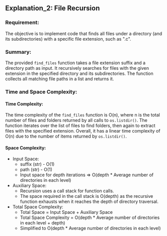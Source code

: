 ## Explanation_2: File Recursion

### Requirement:
The objective is to implement code that finds all files under a directory (and its subdirectories) with a specific file extension, such as ".c".

### Summary:
The provided `find_files` function takes a file extension suffix and a directory path as input. It recursively searches for files with the given extension in the specified directory and its subdirectories. The function collects all matching file paths in a list and returns it.

### Time and Space Complexity:

#### Time Complexity:
The time complexity of the `find_files` function is O(n), where n is the total number of files and folders returned by all calls to `os.listdir()`. The function iterates over the list of files to find folders, then again to extract files with the specified extension. Overall, it has a linear time complexity of O(n) due to the number of items returned by `os.listdir()`.

#### Space Complexity:
- Input Space:
    - suffix (str) - O(1)
    - path (str) - O(1)
    - Input space for depth iterations => O(depth * Average number of directories in each level)
- Auxiliary Space:
    - Recursion uses a call stack for function calls.
    - The space required in the call stack is O(depth) as the recursive function exhausts when it reaches the depth of directory traversal.
- Total Space Complexity:
    - Total Space = Input Space + Auxiliary Space
    - Total Space Complexity = O(depth * Average number of directories in each level + depth)
    - Simplified to O(depth * Average number of directories in each level)
